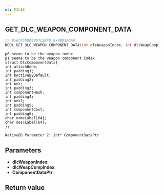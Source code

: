 ```yaml
---
ns: FILES
---
```

## GET_DLC_WEAPON_COMPONENT_DATA

```c
// 0x6CF598A2957C2BF8 0x4B83FCAF
BOOL GET_DLC_WEAPON_COMPONENT_DATA(int dlcWeaponIndex, int dlcWeapCompIndex, Any* ComponentDataPtr);
```

```
p0 seems to be the weapon index  
p1 seems to be the weapon component index  
struct DlcComponentData{  
int attachBone;  
int padding1;  
int bActiveByDefault;  
int padding2;  
int unk;  
int padding3;  
int componentHash;  
int padding4;  
int unk2;  
int padding5;  
int componentCost;  
int padding6;  
char nameLabel[64];  
char descLabel[64];  
};  
```

```
NativeDB Parameter 2: int* ComponentDataPtr
```

## Parameters
* **dlcWeaponIndex**: 
* **dlcWeapCompIndex**: 
* **ComponentDataPtr**: 

## Return value

